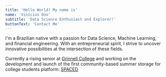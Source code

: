 ```yaml
---
title: 'Hello World! My name is'
name: 'Vinícius Ono'
subtitle: 'Data Science Enthusiast and Explorer!'
buttonText: 'Contact Me'
---
```


I'm a Brazilian native with a passion for Data Science, Machine Learning, and financial engineering. With an entrepreneurial spirit, I strive to uncover innovative possibilities at the intersection of these fields.

Currently a rising senior at [Grinnell College](https://www.grinnell.edu) and working on the development and launch of the first community-based summer storage for college students platform: [SPACED](https://spaced.live)

